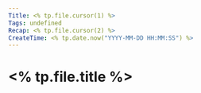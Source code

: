 ```yaml
---
Title: <% tp.file.cursor(1) %>
Tags: undefined
Recap: <% tp.file.cursor(2) %>
CreateTime: <% tp.date.now("YYYY-MM-DD HH:MM:SS") %>
---
```

# <% tp.file.title %>